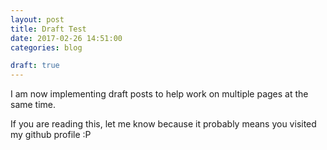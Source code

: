 ```yaml
---
layout: post
title: Draft Test
date: 2017-02-26 14:51:00
categories: blog

draft: true
---
```


I am now implementing draft posts to help work on multiple pages at 
the same time.

If you are reading this, let me know because it probably means you 
visited my github profile :P

